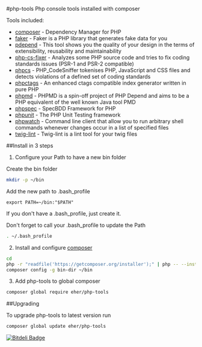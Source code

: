 #php-tools
Php console tools installed with composer

Tools included:
- [composer] - Dependency Manager for PHP
- [faker] - Faker is a PHP library that generates fake data for you
- [pdepend] - This tool shows you the quality of your design in the terms of extensibility, reusability and maintainability
- [php-cs-fixer] - Analyzes some PHP source code and tries to fix coding standards issues (PSR-1 and PSR-2 compatible)
- [phpcs] - PHP_CodeSniffer tokenises PHP, JavaScript and CSS files and detects violations of a defined set of coding standards
- [phpctags] - An enhanced ctags compatible index generator written in pure PHP
- [phpmd] - PHPMD is a spin-off project of PHP Depend and aims to be a PHP equivalent of the well known Java tool PMD
- [phpspec] - SpecBDD Framework for PHP
- [phpunit] - The PHP Unit Testing framework
- [phpwatch] - Command line client that allow you to run arbitrary shell commands whenever changes occur in a list of specified files
- [twig-lint] - Twig-lint is a lint tool for your twig files



##Install in 3 steps

1. Configure your Path to have a new bin folder

  Create the bin folder
  ```bash
  mkdir -p ~/bin
  ```

  Add the new path to .bash_profile
  ```
  export PATH=~/bin:"$PATH"
  ```
  If you don't have a .bash_profile, just create it.
  
  Don't forget to call your .bash_profile to update the Path
  ```bash
  . ~/.bash_profile
  ```

2. Install and configure [composer]

  ```bash
  cd
  php -r "readfile('https://getcomposer.org/installer');" | php -- --install-dir=bin --filename=composer
  composer config -g bin-dir ~/bin
  ```

3. Add php-tools to global composer
  ```bash
  composer global require eher/php-tools
  ```

##Upgrading

To upgrade php-tools to latest version run
  ```bash
  composer global update eher/php-tools
  ```

[composer]: http://getcomposer.org/
[faker]: https://github.com/fzaninotto/faker
[pdepend]: https://github.com/pdepend/pdepend
[php-cs-fixer]: https://github.com/fabpot/php-cs-fixer
[phpcs]: https://github.com/squizlabs/PHP_CodeSniffer
[phpctags]: https://github.com/vim-php/phpctags
[phpmd]: https://github.com/phpmd/phpmd
[phpspec]: https://github.com/phpspec/phpspec
[phpunit]: https://github.com/sebastianbergmann/phpunit
[phpwatch]: https://github.com/EHER/phpwatch
[twig-lint]: https://github.com/asm89/twig-lint

[![Bitdeli Badge](https://d2weczhvl823v0.cloudfront.net/EHER/php-tools/trend.png)](https://bitdeli.com/free "Bitdeli Badge")
